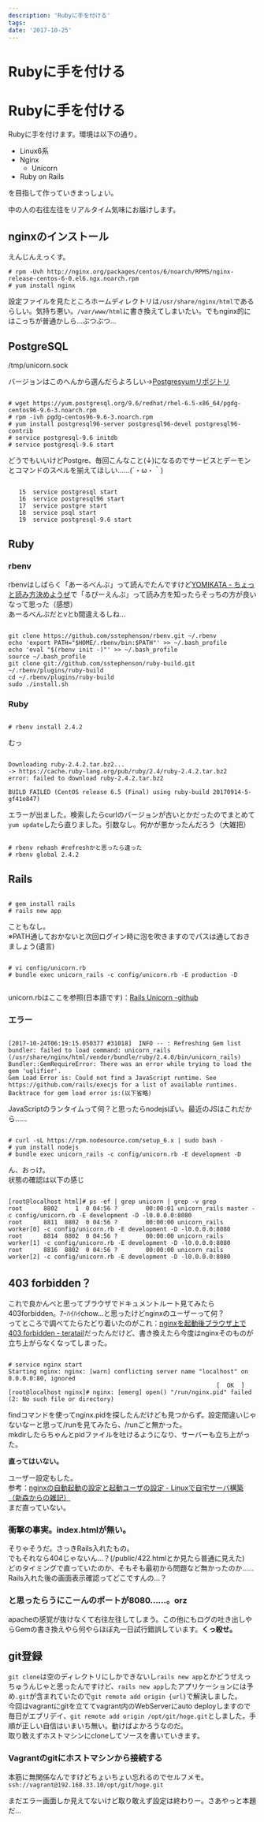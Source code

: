 ```yaml
---
description: 'Rubyに手を付ける'
tags:
date: '2017-10-25'
---
```

# Rubyに手を付ける
# Rubyに手を付ける  
  
Rubyに手を付けます。環境は以下の通り。  
  
 - Linux6系  
 - Nginx  
 	- Unicorn  
 - Ruby on Rails  
  
 を目指して作っていきまっしょい。  
   
中の人の右往左往をリアルタイム気味にお届けします。  
  
## nginxのインストール  
  
えんじんえっくす。  
  
```
# rpm -Uvh http://nginx.org/packages/centos/6/noarch/RPMS/nginx-release-centos-6-0.el6.ngx.noarch.rpm
# yum install nginx

```  
  
設定ファイルを見たところホームディレクトリは`/usr/share/nginx/html`であるらしい。気持ち悪い。`/var/www/html`に書き換えてしまいたい。でもnginx的にはこっちが普通かしら…ぶつぶつ…  
  
## PostgreSQL  
/tmp/unicorn.sock  
  
バージョンはこのへんから選んだらよろしい→[Postgresyumリポジトリ](https://yum.postgresql.org/)  
  
```

# wget https://yum.postgresql.org/9.6/redhat/rhel-6.5-x86_64/pgdg-centos96-9.6-3.noarch.rpm
# rpm -ivh pgdg-centos96-9.6-3.noarch.rpm
# yum install postgresql96-server postgresql96-devel postgresql96-contrib
# service postgresql-9.6 initdb
# service postgresql-9.6 start

```  
  
どうでもいいけどPostgre、毎回こんなこと(↓)になるのでサービスとデーモンとコマンドのスペルを揃えてほしい……(´・ω・｀)  
  
```

   15  service postgresql start
   16  service postgresql96 start
   17  service postgre start
   18  service psql start
   19  service postgresql-9.6 start

```  
  
## Ruby  
  
### rbenv  
  
rbenvはしばらく「あーるべんぶ」って読んでたんですけど[YOMIKATA - ちょっと読み方決めようぜ](http://yomikata.org)で「るびーえんぶ」って読み方を知ったらそっちの方が良いなって思った（感想）  
あーるべんぶだとvとb間違えるしね…  
  
```

git clone https://github.com/sstephenson/rbenv.git ~/.rbenv
echo 'export PATH="$HOME/.rbenv/bin:$PATH"' >> ~/.bash_profile
echo 'eval "$(rbenv init -)"' >> ~/.bash_profile
source ~/.bash_profile
git clone git://github.com/sstephenson/ruby-build.git ~/.rbenv/plugins/ruby-build
cd ~/.rbenv/plugins/ruby-build
sudo ./install.sh

```  
  
### Ruby  
  
```

# rbenv install 2.4.2

```  
  
むっ  
  
```

Downloading ruby-2.4.2.tar.bz2...
-> https://cache.ruby-lang.org/pub/ruby/2.4/ruby-2.4.2.tar.bz2
error: failed to download ruby-2.4.2.tar.bz2

BUILD FAILED (CentOS release 6.5 (Final) using ruby-build 20170914-5-gf41e847)

```  
  
エラーが出ました。検索したらcurlのバージョンが古いとかだったのでまとめて`yum update`したら直りました。引数なし。何かが悪かったんだろう（大雑把）  
  
```

# rbenv rehash #refreshかと思ったら違った
# rbenv global 2.4.2

```  
  
## Rails  
  
```

# gem install rails
# rails new app

```  
  
こともなし。  
※PATH通しておかないと次回ログイン時に泡を吹きますのでパスは通しておきましょう(遺言)  
  
```

# vi config/unicorn.rb
# bundle exec unicorn_rails -c config/unicorn.rb -E production -D


```  
  
unicorn.rbはここを参照(日本語です)：[Rails Unicorn -github](https://github.com/herokaijp/devcenter/wiki/Rails-unicorn)  
  
### エラー  
  
```

[2017-10-24T06:19:15.050377 #31018]  INFO -- : Refreshing Gem list
bundler: failed to load command: unicorn_rails (/usr/share/nginx/html/vendor/bundle/ruby/2.4.0/bin/unicorn_rails)
Bundler::GemRequireError: There was an error while trying to load the gem 'uglifier'.
Gem Load Error is: Could not find a JavaScript runtime. See https://github.com/rails/execjs for a list of available runtimes.
Backtrace for gem load error is:(以下省略)

```  
  
JavaScriptのランタイムって何？と思ったらnodejsぽい。最近のJSはこれだから……  
  
  
  
```

# curl -sL https://rpm.nodesource.com/setup_6.x | sudo bash -
# yum install nodejs
# bundle exec unicorn_rails -c config/unicorn.rb -E development -D

```  
  
ん、おっけ。  
状態の確認は以下の感じ  
  
```

[root@localhost html]# ps -ef | grep unicorn | grep -v grep
root      8802     1  0 04:56 ?        00:00:01 unicorn_rails master -c config/unicorn.rb -E development -D -l0.0.0.0:8080                                                           
root      8811  8802  0 04:56 ?        00:00:00 unicorn_rails worker[0] -c config/unicorn.rb -E development -D -l0.0.0.0:8080                                                        
root      8814  8802  0 04:56 ?        00:00:00 unicorn_rails worker[1] -c config/unicorn.rb -E development -D -l0.0.0.0:8080                                                        
root      8816  8802  0 04:56 ?        00:00:00 unicorn_rails worker[2] -c config/unicorn.rb -E development -D -l0.0.0.0:8080  

```  
  
## 403 forbidden？  
  
これで良かんべと思ってブラウザでドキュメントルート見てみたら403forbidden。ｱｰﾊｲﾊｲchow…と思ったけどnginxのユーザーって何？  
ってところで調べてたらたどり着いたのがこれ：[nginxを起動後ブラウザ上で403 forbidden - teratail](https://teratail.com/questions/22072)だったんだけど、書き換えたら今度はnginxそのものが立ち上がらなくなってしまった。  
  
```

# service nginx start
Starting nginx: nginx: [warn] conflicting server name "localhost" on 0.0.0.0:80, ignored
                                                           [  OK  ]
[root@localhost nginx]# nginx: [emerg] open() "/run/nginx.pid" failed (2: No such file or directory)

```  
  
findコマンドを使ってnginx.pidを探したんだけども見つからず。設定間違いじゃないなーと思って/runを見てみたら、/runごと無かった。  
mkdirしたらちゃんとpidファイルを吐けるようになり、サーバーも立ち上がった。  
  
**直ってはいない。**  
  
ユーザー設定もした。  
参考：[nginxの自動起動の設定と起動ユーザの設定 - Linuxで自宅サーバ構築（新森からの雑記）](http://www.uetyi.com/server-const/entry-1337.html)  
まだ直っていない。  
  
### 衝撃の事実。index.htmlが無い。  
  
そりゃそうだ。さっきRails入れたもの。  
でもそれなら404じゃないん…？(/public/422.htmlとか見たら普通に見えた)  
どのタイミングで直っていたのか、そもそも最初から問題など無かったのか……Rails入れた後の画面表示確認ってどこですんの…？  
  
### と思ったらうにこーんのポートが8080……。orz  
apacheの感覚が抜けなくて右往左往してしまう。この他にもログの吐き出しやらGemの書き換えやら何やらほぼ丸一日試行錯誤しています。**くっ殺せ。**  
  
## git登録  
  
`git clone`は空のディレクトリにしかできないし`rails new app`とかどうせえっちゅうんじゃと思ったんですけど、`rails new app`したアプリケーションには予め`.git`が含まれていたので`git remote add origin {url}`で解決しました。  
今回はvagrantにgitを立ててvagrant内のWebServerにauto deployしますので毎日がエブリデイ、`git remote add origin /opt/git/hoge.git`としました。手順が正しい自信はいまいち無い。動けばよかろうなのだ。  
取り敢えずホストマシンにcloneしてソースを書いていきます。  
  
### Vagrantのgitにホストマシンから接続する  
  
本筋に無関係なんですけどちょいちょい忘れるのでセルフメモ。  
`ssh://vagrant@192.168.33.10/opt/git/hoge.git`  
  
まだエラー画面しか見えてないけど取り敢えず設定は終わりー。さあやっと本題だ…  
